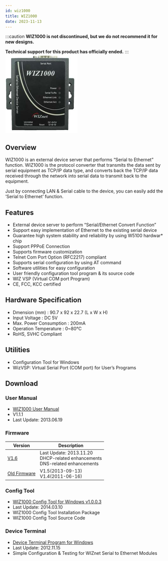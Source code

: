 ```yaml
---
id: wiz1000
title: WIZ1000
date: 2023-11-13
---
```

:::caution
**WIZ1000 is not discontinued, but we do not recommend it for new designs.**

**Technical support for this product has officially ended.**
:::
![](/img/products/wiz1000/wiz1000.jpg)

## Overview

WIZ1000 is an external device server that performs “Serial to Ethernet” function.  WIZ1000 is the protocol converter that transmits the data sent by serial equipment as TCP/IP data type, and converts back the TCP/IP data received through the network into serial data to transmit back to the equipment.

Just by connecting LAN & Serial cable to the device, you can easily add the ‘Serial to Ethernet’ function.

## Features

* External device server to perform “Serial/Ethernet Convert Function”
* Support easy implementation of Ethernet to the existing serial device
* Guarantee high system stability and reliability by using W5100 hardwar* chip
* Support PPPoE Connection
* Supports firmware customization
* Telnet Com Port Option (RFC2217) compliant
* Supports serial configuration by using AT command
* Software utilities for easy configuration
* User friendly configuration tool program & its source code
* WIZ VSP (Virtual COM port Program)
* CE, FCC, KCC certified

## Hardware Specification

* Dmension (mm) : 90.7 x 92 x 22.7 (L x W x H)
* Input Voltage : DC 5V
* Max. Power Consumption : 200mA
* Operation Temperature : 0~80℃
* RoHS, SVHC Compliant

## Utilities

* Configuration Tool for Windows
* WizVSP: Virtual Serial Port (COM port) for User’s Programs

## Download

### User Manual 

* <a href="/img/products/wiz1000/WIZ1000_UM_v110e.pdf" target="_blank">WIZ1000 User Manual</a>
* V1.1.1
* Last Update: 2013.06.19

### Firmware

| Version | Description |
| ------- | ----------- |
| <a href="/img/products/wiz1000/rom_wiz1000_v1_6.zip" target="_blank">V1.6</a> | Last Update: 2013.11.20<br />DHCP-related enhancements<br />DNS-related enhancements |
| <a href="/img/products/wiz1000/WIZ1000_old_FW.zip" target="_blank">Old Firmware</a> | V1.5(2013-09-13)<br />V1.4(2011-06-16) |

### Config Tool

* <a href="/img/products/wiz1000/WIZ1000_Config_Tool_1.0.0.3.zip" target="_blank">WIZ1000 Config Tool for Windows v1.0.0.3</a>
* Last Update: 2014.03.10
* WIZ1000 Config Tool Installation Package
* WIZ1000 Config Tool Source Code

### Device Terminal

* <a href="/img/products/wiz1000/Device-Terminal.zip" target="_blank">Device Terminal Program for Windows</a>
* Last Update: 2012.11.15
* Simple Configuration & Testing for WIZnet Serial to Ethernet Modules

